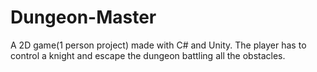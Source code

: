 # Dungeon-Master
A 2D game(1 person project) made with C# and Unity. The player has to control a knight and escape the dungeon battling all the obstacles.
